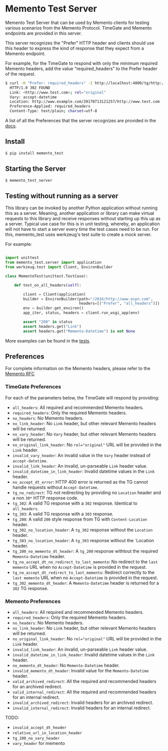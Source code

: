 # Memento Test Server

Memento Test Server that can be used by Memento clients for testing various scenarios
 from the Memento Protocol. TimeGate and Memento endpoints are provided in this server.

This server recognizes the "Prefer" HTTP header and clients should use this header to
express the kind of response that they expect from a Memento endpoint.

For example, for the TimeGate to respond with only the minimum required Memento headers,
add the value "required_headers" to the Prefer header of the request.
 ```bash
 $ curl -H "Prefer: required_headers" -I http://localhost:4000/tg/http://www.test.com
   HTTP/1.0 302 FOUND
   Link: <http://www.test.com>; rel="original"
   Vary: accept-datetime
   Location: http://www.example.com/20170713121257/http://www.test.com
   Preference-Applied: required_headers
   Content-Type: text/plain; charset=utf-8

```

A list of all the Preferences that the server recognizes are provided in the
[docs](../README.md).

## Install
```bash
$ pip install memento_test
```

## Starting the Server
```bash
$ memento_test_server
```

## Testing without running as a server

This library can be invoked by another Python application without running this as a server. Meaning, another 
application or library can make virtual requests to this library and receive responses without starting up 
this up as a server. Typical use case for this is in unit testing, whereby, an application will not have to
start a server every time the test cases need to be run. For this, memento_test uses werkzeug's test suite to
create a mock server. 

For example:
```python

import unittest
from memento_test.server import application
from werkzeug.test import Client, EnvironBuilder

class MementoTest(unittest.TestCase):

    def test_on_all_headers(self):

        client = Client(application)
        builder = EnvironBuilder(path="/2016/http://www.espn.com",
                                 headers=[("Prefer", "all_headers")])
        env = builder.get_environ()
        app_iter, status, headers = client.run_wsgi_app(env)

        assert "200" in status
        assert headers.get("Link")
        assert headers.get("Memento-Datetime") is not None
```

More examples can be found in the [tests](./tests/).


## Preferences

For complete information on the Memento 
headers, please refer to the [Memento RFC](http://mementoweb.org/guide/rfc/)

### TimeGate Preferences
For each of the parameters below, the TimeGate will respond by providing:  
* `all_headers`: All required and recommended Memento headers.
* `required_headers`: Only the required Memento headers.
* `no_headers`: No Memento headers. 
* `no_link_header`: No `Link` header, but other relevant Memento headers will be returned.  
* `no_vary_header`: No `Vary` header, but other relevant Memento headers will be returned.
* `no_original_link_header`: No `rel="original"` URL will be provided in the `Link` header.  
* `invalid_vary_header`: An invalid value in the `Vary` header instead of `accept-datetime`. 
* `invalid_link_header`: An invalid, un-parseable `Link` header value.
* `invalid_datetime_in_link_header`: Invalid datetime values in the `Link` header.
* `no_accept_dt_error`: HTTP 400 error is returned as the TG cannot handle requests without 
`Accept-Datetime`.
* `tg_no_redirect`: TG not redirecting by providing no `Location` header and a non `30*` HTTP response code.
* `tg_302`: A valid TG response with a `302` response. Identical to `all_headers`.
* `tg_303`: A valid TG response with a `303` response.
* `tg_200`: A valid `200` style response from TG with `Content-Location` header.
* `tg_302_no_location_header`: A `tg_302` response without the `Location` header.
* `tg_303_no_location_header`: A `tg_303` response without the `Location header.
* `tg_200_no_memento_dt_header`: A `tg_200` response withtout the required `Memento-Datetime` header.
* `tg_no_accept_dt_no_redirect_to_last_memento`: No redirect to the `last memento` URL when no `Accept-Datetime`
is provided in the request.
* `tg_no_accept_dt_redirect_to_last_memento`: Redirect correctly to the `last memento` URL when no `Accept-Datetime`
is provided in the request.
* `tg_302_memento_dt_header`: A `Memento-Datetime` header is returned for a `302` TG response. 

### Memento Preferences

* `all_headers`: All required and recommended Memento headers.
* `required_headers`: Only the required Memento headers.
* `no_headers`: No Memento headers. 
* `no_link_header`: No `Link` header, but other relevant Memento headers will be returned.  
* `no_original_link_header`: No `rel="original"` URL will be provided in the `Link` header.  
* `invalid_link_header`: An invalid, un-parseable `Link` header value.
* `invalid_datetime_in_link_header`: Invalid datetime values in the `Link` header.
* `no_memento_dt_header`: No `Memento-Datetime` header.
* `invalid_memento_dt_header`: Invalid value for the `Memento-Datetime` header.
* `valid_archived_redirect`: All the required and recommended headers for an archived redirect. 
* `valid_internal_redirect`: All the required and recommended headers for an internal redirect. 
* `invalid_archived_redirect`: Invalid headers for an archived redirect.
* `invalid_internal_redirect`: Invalid headers for an internal redirect.

TODO: 
* `invalid_accept_dt_header`
* `relative_url_in_location_header`
* `tg_200_no_vary_header`
* `vary_header` for memento
